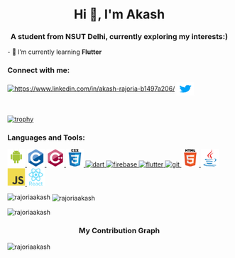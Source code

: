 <h1 align="center">Hi 👋, I'm Akash</h1>
<h3 align="center">A student from NSUT Delhi, currently exploring my interests:)</h3>
- 🌱 I’m currently learning <b>Flutter</b>
<h3 align="left">Connect with me:</h3>
<p align="left">
<a href="https://www.linkedin.com/in/akash-rajoria-b1497a206/" target="blank"><img align="center" src="https://raw.githubusercontent.com/rahuldkjain/github-profile-readme-generator/master/src/images/icons/Social/linked-in-alt.svg" alt="https://www.linkedin.com/in/akash-rajoria-b1497a206/" height="30" width="40" /></a>
<a href="https://twitter.com/_Akash_Rajoria" target="blank"><img align="center" src="https://raw.githubusercontent.com/github/explore/80688e429a7d4ef2fca1e82350fe8e3517d3494d/topics/twitter/twitter.png" alt="https://twitter.com/_Akash_Rajoria" target="blank" height="30" width="40" /></a>  
</p>
<br/>

[![trophy](https://github-profile-trophy.vercel.app/?username=rajoriaakash)](https://github.com/ryo-ma/github-profile-trophy)

<h3 align="left">Languages and Tools:</h3>
<p align="left"> <a href="https://developer.android.com" target="_blank" rel="noreferrer"> <img src="https://raw.githubusercontent.com/devicons/devicon/master/icons/android/android-original-wordmark.svg" alt="android" width="40" height="40"/> </a> <a href="https://www.cprogramming.com/" target="_blank" rel="noreferrer"> <img src="https://raw.githubusercontent.com/devicons/devicon/master/icons/c/c-original.svg" alt="c" width="40" height="40"/> </a> <a href="https://www.w3schools.com/cpp/" target="_blank" rel="noreferrer"> <img src="https://raw.githubusercontent.com/devicons/devicon/master/icons/cplusplus/cplusplus-original.svg" alt="cplusplus" width="40" height="40"/> </a> <a href="https://www.w3schools.com/css/" target="_blank" rel="noreferrer"> <img src="https://raw.githubusercontent.com/devicons/devicon/master/icons/css3/css3-original-wordmark.svg" alt="css3" width="40" height="40"/> </a> <a href="https://dart.dev" target="_blank" rel="noreferrer"> <img src="https://www.vectorlogo.zone/logos/dartlang/dartlang-icon.svg" alt="dart" width="40" height="40"/> </a><a href="https://firebase.google.com/" target="_blank" rel="noreferrer"> <img src="https://www.vectorlogo.zone/logos/firebase/firebase-icon.svg" alt="firebase" width="40" height="40"/> </a> <a href="https://flutter.dev" target="_blank" rel="noreferrer"> <img src="https://www.vectorlogo.zone/logos/flutterio/flutterio-icon.svg" alt="flutter" width="40" height="40"/> </a> <a href="https://git-scm.com/" target="_blank" rel="noreferrer"> <img src="https://www.vectorlogo.zone/logos/git-scm/git-scm-icon.svg" alt="git" width="40" height="40"/> </a> <a href="https://www.w3.org/html/" target="_blank" rel="noreferrer"> <img src="https://raw.githubusercontent.com/devicons/devicon/master/icons/html5/html5-original-wordmark.svg" alt="html5" width="40" height="40"/> </a> <a href="https://www.java.com" target="_blank" rel="noreferrer"> <img src="https://raw.githubusercontent.com/devicons/devicon/master/icons/java/java-original.svg" alt="java" width="40" height="40"/> </a> <a href="https://developer.mozilla.org/en-US/docs/Web/JavaScript" target="_blank" rel="noreferrer"> <img src="https://raw.githubusercontent.com/devicons/devicon/master/icons/javascript/javascript-original.svg" alt="javascript" width="40" height="40"/> </a><a href="https://reactjs.org/" target="_blank" rel="noreferrer"> <img src="https://raw.githubusercontent.com/devicons/devicon/master/icons/react/react-original-wordmark.svg" alt="react" width="40" height="40"/> </a>
<p><img align="left" src="https://github-readme-stats.vercel.app/api/top-langs?username=rajoriaakash&show_icons=true&locale=en&layout=compact" alt="rajoriaakash" /></p>

<p>&nbsp;<img align="center" src="https://github-readme-stats.vercel.app/api?username=rajoriaakash&show_icons=true&locale=en" alt="rajoriaakash" /></p>

<p><img align="center" src="https://github-readme-streak-stats.herokuapp.com/?user=rajoriaakash&" alt="rajoriaakash" /></p>
<h3 align="center">My Contribution Graph </h3>
<p><img align="center" src="https://activity-graph.herokuapp.com/graph?username=rajoriaakash&" alt="rajoriaakash" /></p>
